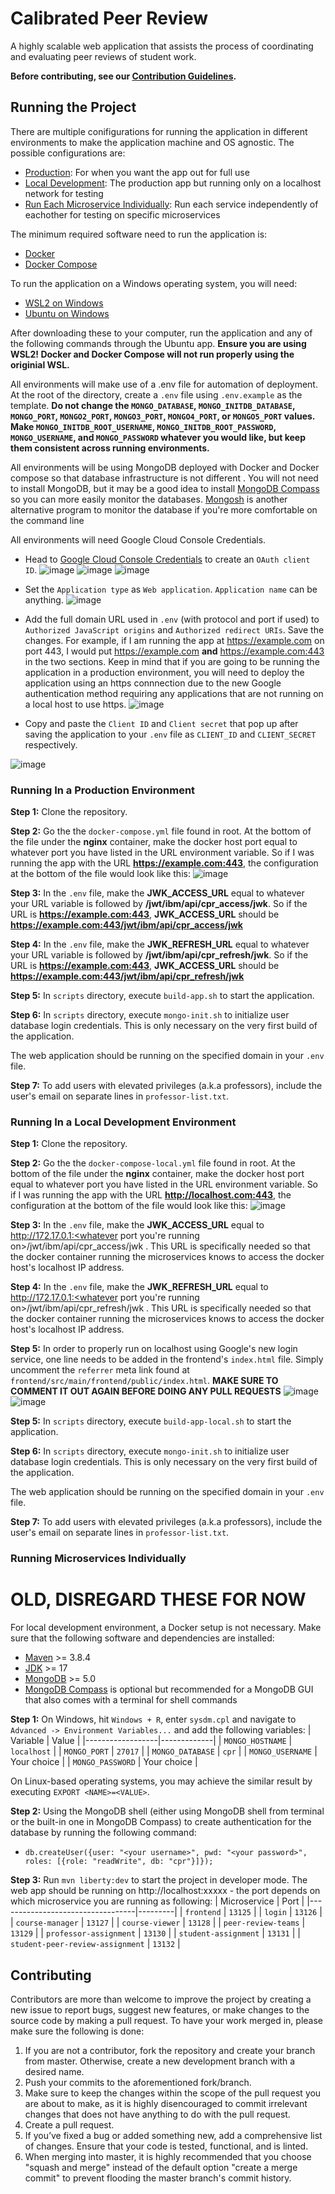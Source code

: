 # Calibrated Peer Review

A highly scalable web application that assists the process of coordinating and evaluating peer reviews of student work.

**Before contributing, see our [Contribution Guidelines](#Contributing).**

## Running the Project

There are multiple conifigurations for running the application in different environments to make the application
machine and OS agnostic. The possible configurations are:
- [Production](#Running-In-a-Production-Environment): For when you want the app out for full use
- [Local Development](#Running-In-a-Local-Development-Environment): The production app but running only on a localhost network for testing
- [Run Each Microservice Individually](#Running-Microservices-Individually): Run each service independently of eachother for testing on specific microservices



The minimum required software need to run the application is:
- [Docker](https://docs.docker.com/engine/install/)
- [Docker Compose](https://docs.docker.com/compose/install/)

To run the application on a Windows operating system, you will need:
- [WSL2 on Windows](https://learn.microsoft.com/en-us/windows/wsl/install)
- [Ubuntu on Windows](https://ubuntu.com/tutorials/install-ubuntu-on-wsl2-on-windows-10#3-download-ubuntu)

After downloading these to your computer, run the application and any of the following commands through the Ubuntu app. **Ensure you are using WSL2! Docker and Docker Compose will not run properly using the originial WSL.**

All environments will make use of a .env file for automation of deployment. At the root of the directory, create a `.env` file using `.env.example` as the template. **Do not change the `MONGO_DATABASE`, `MONGO_INITDB_DATABASE`, `MONGO_PORT`, `MONGO2_PORT`, `MONGO3_PORT`, `MONGO4_PORT`, or `MONGO5_PORT` values. Make `MONGO_INITDB_ROOT_USERNAME`, `MONGO_INITDB_ROOT_PASSWORD`, `MONGO_USERNAME`, and `MONGO_PASSWORD` whatever you would like, but keep them consistent across running environments.**

All environments will be using MongoDB deployed with Docker and Docker compose so that database infrastructure is not different . You will not need to install MongoDB, but it may be a good idea to install [MongoDB Compass](https://www.mongodb.com/products/compass) so you can more easily monitor the databases. [Mongosh](https://www.mongodb.com/docs/mongodb-shell/install/) is another alternative program to monitor the database if you're more comfortable on the command line

All environments will need Google Cloud Console Credentials.
- Head to [Google Cloud Console Credentials](https://console.cloud.google.com/apis/credentials) to create an `OAuth client ID`.
![image](https://user-images.githubusercontent.com/60359581/216734768-5c4f686b-df5e-4346-aaf1-45604c4a3696.png)
![image](https://user-images.githubusercontent.com/60359581/216734798-85874413-99d3-420c-ae84-7aa1968ca2d0.png)
![image](https://user-images.githubusercontent.com/60359581/216734853-a8c1cad9-eb2d-4783-b39c-c3ba4f5643f6.png)

- Set the `Application type` as `Web application`. `Application name` can be anything.
![image](https://user-images.githubusercontent.com/60359581/216734926-d5aa3d6a-83de-421b-b259-b46e01bc3eba.png)

- Add the full domain URL used in `.env` (with protocol and port if used) to `Authorized JavaScript origins` and `Authorized redirect URIs`. Save the changes. For example, if I am running the app at https://example.com on port 443, I would put https://example.com **and** https://example.com:443 in the two sections. Keep in mind that if you are going to be running the application in a production environment, you will need to deploy the application using an https connnection due to the new Google authentication method requiring any applications that are not running on a local host to use https. 
![image](https://user-images.githubusercontent.com/60359581/216735048-39f43fee-9451-476b-b0a7-3b0a392413d7.png)

- Copy and paste the `Client ID` and `Client secret` that pop up after saving the application to your `.env` file as `CLIENT_ID` and `CLIENT_SECRET` respectively.

![image](https://user-images.githubusercontent.com/60359581/216735126-2a3f38bc-9701-4d02-bd95-3829d0d81f10.png)



### Running In a Production Environment

**Step 1:** Clone the repository.

**Step 2:** Go the the `docker-compose.yml` file found in root. At the bottom of the file under the **nginx** container, make the docker host port equal to whatever port you have listed in the URL environment variable. So if I was running the app with the URL **https://example.com:443**, the configuration at the bottom of the file would look like this:
![image](https://user-images.githubusercontent.com/60359581/216736629-d31a2768-4b55-41c3-9997-08f983ea7dcc.png)

**Step 3:** In the `.env` file, make the **JWK_ACCESS_URL** equal to whatever your URL variable is followed by **/jwt/ibm/api/cpr_access/jwk**. So if the URL is **https://example.com:443**, **JWK_ACCESS_URL** should be **https://example.com:443/jwt/ibm/api/cpr_access/jwk**

**Step 4:** In the `.env` file, make the **JWK_REFRESH_URL** equal to whatever your URL variable is followed by **/jwt/ibm/api/cpr_refresh/jwk**. So if the URL is **https://example.com:443**, **JWK_ACCESS_URL** should be **https://example.com:443/jwt/ibm/api/cpr_refresh/jwk**

**Step 5:** In `scripts` directory, execute `build-app.sh` to start the application.

**Step 6:** In `scripts` directory, execute `mongo-init.sh` to initialize user database login credentials. This is only necessary on the very first build of the application.

The web application should be running on the specified domain in your `.env` file.

**Step 7:** To add users with elevated privileges (a.k.a professors), include the user's email on separate lines in `professor-list.txt`.



### Running In a Local Development Environment
**Step 1:** Clone the repository.

**Step 2:** Go the the `docker-compose-local.yml` file found in root. At the bottom of the file under the **nginx** container, make the docker host port equal to whatever port you have listed in the URL environment variable. So if I was running the app with the URL **http://localhost.com:443**, the configuration at the bottom of the file would look like this:
![image](https://user-images.githubusercontent.com/60359581/216736629-d31a2768-4b55-41c3-9997-08f983ea7dcc.png)

**Step 3:** In the `.env` file, make the **JWK_ACCESS_URL** equal to http://172.17.0.1:<whatever port you're running on>/jwt/ibm/api/cpr_access/jwk . This URL is specifically needed so that the docker container running the microservices knows to access the docker host's localhost IP address.

**Step 4:** In the `.env` file, make the **JWK_REFRESH_URL** equal to http://172.17.0.1:<whatever port you're running on>/jwt/ibm/api/cpr_refresh/jwk . This URL is specifically needed so that the docker container running the microservices knows to access the docker host's localhost IP address.

**Step 5:** In order to properly run on localhost using Google's new login service, one line needs to be added in the frontend's `index.html` file. Simply uncomment the `referrer` meta link found at `frontend/src/main/frontend/public/index.html`. **MAKE SURE TO COMMENT IT OUT AGAIN BEFORE DOING ANY PULL REQUESTS**
![image](https://user-images.githubusercontent.com/60359581/216741360-346c6c24-f180-4387-a94b-4a3456bcd3f1.png)
![image](https://user-images.githubusercontent.com/60359581/216741371-23390934-6375-405e-9436-2bd9fe7baee8.png)

**Step 5:** In `scripts` directory, execute `build-app-local.sh` to start the application.

**Step 6:** In `scripts` directory, execute `mongo-init.sh` to initialize user database login credentials. This is only necessary on the very first build of the application.

The web application should be running on the specified domain in your `.env` file.

**Step 7:** To add users with elevated privileges (a.k.a professors), include the user's email on separate lines in `professor-list.txt`.

### Running Microservices Individually 












# OLD, DISREGARD THESE FOR NOW
For local development environment, a Docker setup is not necessary. Make sure that the following software and dependencies are installed:
- [Maven](https://maven.apache.org/install.html) >= 3.8.4
- [JDK](https://openjdk.java.net/projects/jdk/17/) >= 17
- [MongoDB](https://www.mongodb.com/docs/manual/installation/) >= 5.0
- [MongoDB Compass](https://www.mongodb.com/products/compass) is optional but recommended for a MongoDB GUI that also comes with a terminal for shell commands

**Step 1:** On Windows, hit `Windows + R`, enter `sysdm.cpl` and navigate to `Advanced -> Environment Variables...` and add the following variables:
| Variable         | Value       |
|------------------|-------------|
| `MONGO_HOSTNAME` | `localhost` |
| `MONGO_PORT`     | `27017`     |
| `MONGO_DATABASE` | `cpr`       |
| `MONGO_USERNAME` | Your choice |
| `MONGO_PASSWORD` | Your choice |

On Linux-based operating systems, you may achieve the similar result by executing `EXPORT <NAME>=<VALUE>`. 

**Step 2:** Using the MongoDB shell (either using MongoDB shell from terminal or the built-in one in MongoDB Compass) to create authentication for the database by running the following command:

- `db.createUser({user: "<your username>", pwd: "<your password>", roles: [{role: "readWrite", db: "cpr"}]});`

**Step 3:** Run `mvn liberty:dev` to start the project in developer mode. The web app should be running on http://localhost:xxxxx - the port depends on which microservice you are running as following:
| Microservice                     | Port    |
|----------------------------------|---------|
| `frontend`                       | `13125` |
| `login`                          | `13126` |
| `course-manager`                 | `13127` |
| `course-viewer`                  | `13128` |
| `peer-review-teams`              | `13129` |
| `professor-assignment`           | `13130` |
| `student-assignment`             | `13131` |
| `student-peer-review-assignment` | `13132` |

## Contributing

Contributors are more than welcome to improve the project by creating a new issue to report bugs, suggest new features, or make changes to the source code by making a pull request. To have your work merged in, please make sure the following is done:

1. If you are not a contributor, fork the repository and create your branch from master. Otherwise, create a new development branch with a desired name.
2. Push your commits to the aforementioned fork/branch. 
3. Make sure to keep the changes within the scope of the pull request you are about to make, as it is highly disencouraged to commit irrelevant changes that does not have anything to do with the pull request.
4. Create a pull request.
5. If you’ve fixed a bug or added something new, add a comprehensive list of changes. Ensure that your code is tested, functional, and is linted.
6. When merging into master, it is highly recommended that you choose "squash and merge" instead of the default option "create a merge commit" to prevent flooding the master branch's commit history.
